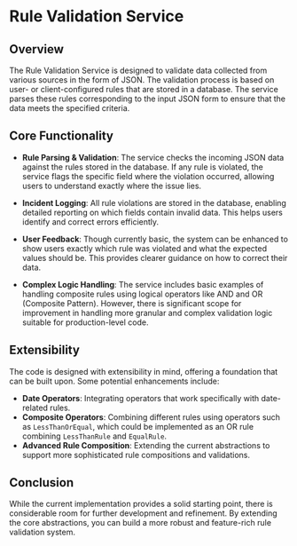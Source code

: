 # Rule Validation Service

## Overview

The Rule Validation Service is designed to validate data collected from various sources in the form of JSON. The validation process is based on user- or client-configured rules that are stored in a database. The service parses these rules corresponding to the input JSON form to ensure that the data meets the specified criteria.

## Core Functionality

- **Rule Parsing & Validation**: The service checks the incoming JSON data against the rules stored in the database. If any rule is violated, the service flags the specific field where the violation occurred, allowing users to understand exactly where the issue lies.

- **Incident Logging**: All rule violations are stored in the database, enabling detailed reporting on which fields contain invalid data. This helps users identify and correct errors efficiently.

- **User Feedback**: Though currently basic, the system can be enhanced to show users exactly which rule was violated and what the expected values should be. This provides clearer guidance on how to correct their data.

- **Complex Logic Handling**: The service includes basic examples of handling composite rules using logical operators like AND and OR (Composite Pattern). However, there is significant scope for improvement in handling more granular and complex validation logic suitable for production-level code.

## Extensibility

The code is designed with extensibility in mind, offering a foundation that can be built upon. Some potential enhancements include:

- **Date Operators**: Integrating operators that work specifically with date-related rules.
- **Composite Operators**: Combining different rules using operators such as `LessThanOrEqual`, which could be implemented as an OR rule combining `LessThanRule` and `EqualRule`.
- **Advanced Rule Composition**: Extending the current abstractions to support more sophisticated rule compositions and validations.

## Conclusion

While the current implementation provides a solid starting point, there is considerable room for further development and refinement. By extending the core abstractions, you can build a more robust and feature-rich rule validation system.
